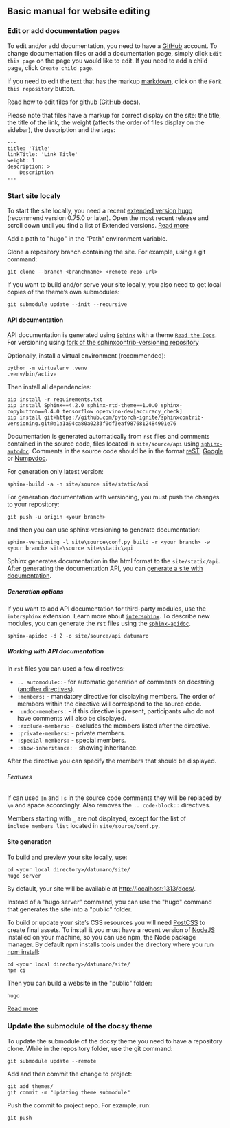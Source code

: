 ## Basic manual for website editing

### Edit or add documentation pages

To edit and/or add documentation, you need to have a [GitHub](https://github.com/login) account.
To change documentation files or add a documentation page,
simply click `Edit this page` on the page you would like to edit.
If you need to add a child page, click `Create child page`.

If you need to edit the text that has the markup [markdown](https://github.com/adam-p/markdown-here/wiki/Markdown-Cheatsheet),
click on the `Fork this repository` button.

Read how to edit files for github ([GitHub docs](https://docs.github.com/en/github/managing-files-in-a-repository/editing-files-in-another-users-repository)).

Please note that files have a markup for correct display on the site:
the title, the title of the link, the weight (affects the order of files
display on the sidebar), the description and the tags:

    ---
    title: 'Title'
    linkTitle: 'Link Title'
    weight: 1
    description: >
        Description
    ---

### Start site localy

To start the site locally, you need a recent [extended version hugo](https://github.com/gohugoio/hugo/releases)
(recommend version 0.75.0 or later).
Open the most recent release and scroll down until you find
a list of Extended versions. [Read more](https://gohugo.io/getting-started/installing/#quick-install)

Add a path to "hugo" in the "Path" environment variable.

Clone a repository branch containing the site. For example,
using a git command:

    git clone --branch <branchname> <remote-repo-url>

If you want to build and/or serve your site locally,
you also need to get local copies of the theme’s own submodules:

    git submodule update --init --recursive

#### API documentation

API documentation is generated using [`Sphinx`](https://www.sphinx-doc.org/en/master/index.html)
with a theme [`Read the Docs`](https://docs.readthedocs.io/en/stable/intro/getting-started-with-sphinx.html).
For versioning using
[fork of the sphinxcontrib-versioning repository](https://github.com/pytorch-ignite/sphinxcontrib-versioning)

Optionally, install a virtual environment (recommended):

    python -m virtualenv .venv
    .venv/bin/active

Then install all dependencies:

    pip install -r requirements.txt
    pip install Sphinx==4.2.0 sphinx-rtd-theme==1.0.0 sphinx-copybutton==0.4.0 tensorflow openvino-dev[accuracy_check]
    pip install git+https://github.com/pytorch-ignite/sphinxcontrib-versioning.git@a1a1a94ca80a0233f0df3eaf9876812484901e76

Documentation is generated automatically from `rst` files and comments
contained in the source code, files located in `site/source/api` using
[`sphinx-autodoc`](https://www.sphinx-doc.org/en/master/usage/extensions/autodoc.html).
Comments in the source code should be in the format [reST](https://www.sphinx-doc.org/en/master/index.html),
[Google](https://github.com/google/styleguide/blob/gh-pages/pyguide.md#38-comments-and-docstrings)
or [Numpydoc](https://numpydoc.readthedocs.io/en/latest/format.html#).

For generation only latest version:

    sphinx-build -a -n site/source site/static/api

For generation documentation with versioning,
you must push the changes to your repository:

    git push -u origin <your branch>

and then you can use sphinx-versioning to generate documentation:

    sphinx-versioning -l site\source\conf.py build -r <your branch> -w <your branch> site\source site\static\api

Sphinx generates documentation in the html format to the `site/static/api`.
After generating the documentation API,
you can [generate a site with documentation](#site-generation).

##### Generation options

If you want to add API documentation for third-party modules,
use the `intersphinx` extension.
Learn more about [`intersphinx`](https://www.sphinx-doc.org/en/master/usage/extensions/intersphinx.html).
To describe new modules, you can generate the `rst` files using the
[`sphinx-apidoc`](https://www.sphinx-doc.org/en/master/man/sphinx-apidoc.html).

    sphinx-apidoc -d 2 -o site/source/api datumaro

##### Working with API documentation

In `rst` files you can used a few directives:
- `.. automodule::`- for automatic generation of comments on docstring
    ([another directives](https://www.sphinx-doc.org/en/master/usage/extensions/autodoc.html?highlight=private#directives)).
- `:members:` - mandatory directive for displaying members. The order of
    members within the directive will correspond to the source code.
- `:undoc-memebers:` - if this directive is present,
    participants who do not have comments will also be displayed.
- `:exclude-members:` - excludes the members listed after the directive.
- `:private-members:` - private members.
- `:special-members:` - special members.
- `:show-inheritance:` - showing inheritance.

After the directive you can specify the members that should be displayed.

###### Features

If can used `|n` and `|s` in the source code comments they will
be replaced by `\n` and space accordingly.
Also removes the `.. code-block::` directives.

Members starting with `_` are not displayed,
except for the list of `include_members_list` located in `site/source/conf.py`.

#### Site generation

To build and preview your site locally, use:

    cd <your local directory>/datumaro/site/
    hugo server

By default, your site will be available at <http://localhost:1313/docs/>.

Instead of a "hugo server" command, you can use the "hugo" command
that generates the site into a "public" folder.

To build or update your site’s CSS resources you will need [PostCSS](https://postcss.org/)
to create final assets.
To install it you must have a recent version of [NodeJS](https://nodejs.org/en/)
installed on your machine,
so you can use npm, the Node package manager.
By default npm installs tools under the directory
where you run [npm install](https://docs.npmjs.com/cli/v6/commands/npm-install#description):

    cd <your local directory>/datumaro/site/
    npm ci

Then you can build a website in the "public" folder:

    hugo

[Read more](https://www.docsy.dev/docs/getting-started/)

### Update the submodule of the docsy theme

To update the submodule of the docsy theme you need to have a repository clone.
While in the repository folder,
use the git command:

    git submodule update --remote

Add and then commit the change to project:

    git add themes/
    git commit -m "Updating theme submodule"

Push the commit to project repo. For example, run:

    git push
